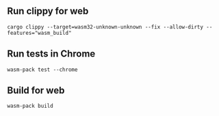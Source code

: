 
## Run clippy for web

```shell
cargo clippy --target=wasm32-unknown-unknown --fix --allow-dirty --features="wasm_build"
```

## Run tests in Chrome
```shell
wasm-pack test --chrome 
```

## Build for web

```shell
wasm-pack build 
```